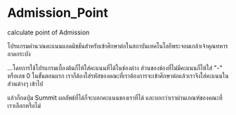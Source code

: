 Admission_Point
===============

calculate point of Admission 

โปรแกรมคำนวณคะแนนแอดมิชชันสำหรับเข้าศึกษาต่อในสถาบันเทคโนโลยีพระจอมเกล้าเจ้าคุณทหารลาดกระบัง

...โดยการใช้โปรแกรมเบื้องต้นก็ไห้ใส่คะแนนที่ได้ในช่องต่าง ส่วนของช่องที่ไม่มีคะแนนก็ไห้ใส่ "-" หรือเลข 0
ในขั้นตอนแรก เราก็ต้องใส่รหัสของคณะที่เราต้องการจะเข้าศึกษาต่อแล้วเราจึงใส่คะแนนในส่วนต่างๆ เข้าไป

แล้วก็กดปุ่ม Summit ผลลัพธ์ที่ได้ก็จะบอกคะแนนของเราที่ได้ และบอกว่าเราผ่านเกณฑ์ของคณะที่เราเลือกหรือไม่


